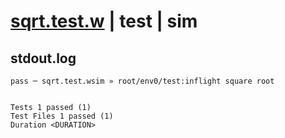 # [sqrt.test.w](../../../../../../examples/tests/sdk_tests/math/sqrt.test.w) | test | sim

## stdout.log
```log
pass ─ sqrt.test.wsim » root/env0/test:inflight square root
 
 
Tests 1 passed (1)
Test Files 1 passed (1)
Duration <DURATION>
```

